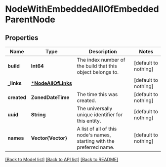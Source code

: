 # NodeWithEmbeddedAllOfEmbeddedParentNode


## Properties
Name | Type | Description | Notes
------------ | ------------- | ------------- | -------------
**build** | **Int64** | The index number of the build that this object belongs to. | [default to nothing]
**_links** | [***NodeAllOfLinks**](NodeAllOfLinks.md) |  | [default to nothing]
**created** | **ZonedDateTime** | The time this was created. | [default to nothing]
**uuid** | **String** | The universally unique identifier for this entity. | [default to nothing]
**names** | **Vector{Vector}** | A list of all of this node&#39;s names, starting with the preferred name. | [default to nothing]


[[Back to Model list]](../README.md#models) [[Back to API list]](../README.md#api-endpoints) [[Back to README]](../README.md)


